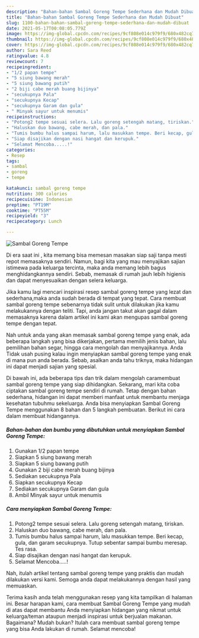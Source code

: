 ```yaml
---
description: "Bahan-bahan Sambal Goreng Tempe Sederhana dan Mudah Dibuat"
title: "Bahan-bahan Sambal Goreng Tempe Sederhana dan Mudah Dibuat"
slug: 1100-bahan-bahan-sambal-goreng-tempe-sederhana-dan-mudah-dibuat
date: 2021-05-17T00:08:05.779Z
image: https://img-global.cpcdn.com/recipes/9cf808e014c979f9/680x482cq70/sambal-goreng-tempe-foto-resep-utama.jpg
thumbnail: https://img-global.cpcdn.com/recipes/9cf808e014c979f9/680x482cq70/sambal-goreng-tempe-foto-resep-utama.jpg
cover: https://img-global.cpcdn.com/recipes/9cf808e014c979f9/680x482cq70/sambal-goreng-tempe-foto-resep-utama.jpg
author: Sara Reed
ratingvalue: 4.8
reviewcount: 7
recipeingredient:
- "1/2 papan tempe"
- "5 siung bawang merah"
- "5 siung bawang putih"
- "2 biji cabe merah buang bijinya"
- "secukupnya Pala"
- "secukupnya Kecap"
- "secukupnya Garam dan gula"
- " Minyak sayur untuk menumis"
recipeinstructions:
- "Potong2 tempe sesuai selera. Lalu goreng setengah matang, tiriskan."
- "Haluskan duo bawang, cabe merah, dan pala."
- "Tumis bumbu halus sampai harum, lalu masukkan tempe. Beri kecap, gula, dan garam secukupnya. Tutup sebentar sampai bumbu meresap. Tes rasa."
- "Siap disajikan dengan nasi hangat dan kerupuk."
- "Selamat Mencoba.....!"
categories:
- Resep
tags:
- sambal
- goreng
- tempe

katakunci: sambal goreng tempe 
nutrition: 300 calories
recipecuisine: Indonesian
preptime: "PT19M"
cooktime: "PT55M"
recipeyield: "3"
recipecategory: Lunch

---
```



![Sambal Goreng Tempe](https://img-global.cpcdn.com/recipes/9cf808e014c979f9/680x482cq70/sambal-goreng-tempe-foto-resep-utama.jpg)

Di era  saat ini , kita memang bisa memesan masakan siap saji tanpa mesti repot memasaknya sendiri. Namun, bagi kita yang mau menyajikan sajian istimewa pada keluarga tercinta, maka anda memang lebih bagus menghidangkannya sendiri. Sebab, memasak di rumah jauh lebih higienis dan dapat menyesuaikan dengan selera keluarga.

Jika kamu lagi mencari inspirasi resep sambal goreng tempe yang lezat dan sederhana,maka anda sudah berada di tempat yang tepat. Cara membuat sambal goreng tempe  sebenarnya tidak sulit untuk dilakukan jika kamu melakukannya dengan teliti. Tapi, anda jangan takut akan gagal dalam memasaknya 
karena dalam artikel ini kami akan mengupas sambal goreng tempe dengan tepat.  



Nah untuk anda yang akan memasak sambal goreng tempe yang enak, ada beberapa langkah yang bisa dikerjakan, pertama memilih jenis bahan, lalu pemilihan bahan segar, hingga cara mengolah dan menyajikannya. Anda Tidak usah pusing kalau ingin menyiapkan sambal goreng tempe yang enak di mana pun anda berada. Sebab, asalkan anda  tahu triknya, maka hidangan ini dapat menjadi sajian yang spesial.

Di bawah ini, ada beberapa tips dan trik dalam mengolah caramembuat sambal goreng tempe yang siap dihidangkan. Sekarang, mari kita coba ciptakan sambal goreng tempe sendiri di rumah. Tetap dengan bahan sederhana, hidangan ini dapat memberi manfaat untuk membantu menjaga kesehatan tubuhmu sekeluarga. Anda bisa menyiapkan Sambal Goreng Tempe menggunakan 8 bahan dan 5 langkah pembuatan. Berikut ini cara dalam membuat hidangannya.

<!--inarticleads1-->

##### Bahan-bahan dan bumbu yang dibutuhkan untuk menyiapkan Sambal Goreng Tempe:

1. Gunakan 1/2 papan tempe
1. Siapkan 5 siung bawang merah
1. Siapkan 5 siung bawang putih
1. Gunakan 2 biji cabe merah buang bijinya
1. Sediakan secukupnya Pala
1. Siapkan secukupnya Kecap
1. Sediakan secukupnya Garam dan gula
1. Ambil  Minyak sayur untuk menumis




<!--inarticleads2-->

##### Cara menyiapkan Sambal Goreng Tempe:

1. Potong2 tempe sesuai selera. Lalu goreng setengah matang, tiriskan.
1. Haluskan duo bawang, cabe merah, dan pala.
1. Tumis bumbu halus sampai harum, lalu masukkan tempe. Beri kecap, gula, dan garam secukupnya. Tutup sebentar sampai bumbu meresap. Tes rasa.
1. Siap disajikan dengan nasi hangat dan kerupuk.
1. Selamat Mencoba.....!




Nah, itulah artikel tentang  sambal goreng tempe  yang praktis dan mudah dilakukan versi kami. Semoga anda dapat melakukannya dengan hasil yang memuaskan. 

Terima kasih anda telah menggunakan resep yang kita tampilkan di halaman ini. Besar harapan kami, cara membuat  Sambal Goreng Tempe yang mudah di atas dapat membantu Anda menyiapkan hidangan yang nikmat untuk keluarga/teman ataupun menjadi inspirasi untuk berjualan makanan. Bagaimana? Mudah bukan? Itulah cara membuat sambal goreng tempe yang bisa Anda lakukan di rumah. Selamat mencoba!

